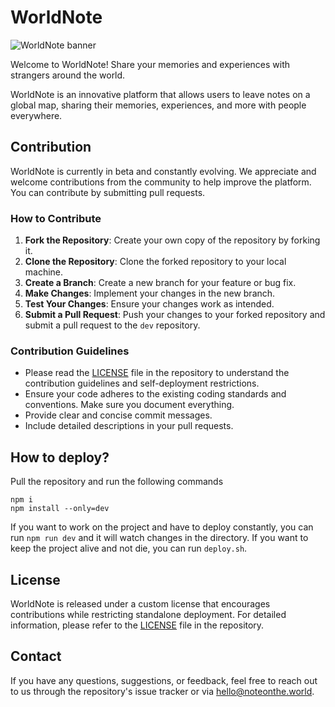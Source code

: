 # WorldNote

![WorldNote banner](https://noteonthe.world/assets/meta_banner.jpg)

Welcome to WorldNote! Share your memories and experiences with strangers around the world.

WorldNote is an innovative platform that allows users to leave notes on a global map, sharing their memories, experiences, and more with people everywhere.

## Contribution

WorldNote is currently in beta and constantly evolving. We appreciate and welcome contributions from the community to help improve the platform. You can contribute by submitting pull requests. 

### How to Contribute

1. **Fork the Repository**: Create your own copy of the repository by forking it.
2. **Clone the Repository**: Clone the forked repository to your local machine.
3. **Create a Branch**: Create a new branch for your feature or bug fix.
4. **Make Changes**: Implement your changes in the new branch.
5. **Test Your Changes**: Ensure your changes work as intended.
6. **Submit a Pull Request**: Push your changes to your forked repository and submit a pull request to the `dev` repository.

### Contribution Guidelines

- Please read the [LICENSE](https://github.com/RyuAtelier/WorldNote/blob/main/LICENSE) file in the repository to understand the contribution guidelines and self-deployment restrictions.
- Ensure your code adheres to the existing coding standards and conventions. Make sure you document everything.
- Provide clear and concise commit messages.
- Include detailed descriptions in your pull requests.

## How to deploy?

Pull the repository and run the following commands
```
npm i
npm install --only=dev
```
If you want to work on the project and have to deploy constantly, you can run `npm run dev` and it will watch changes in the directory.
If you want to keep the project alive and not die, you can run `deploy.sh`.

## License

WorldNote is released under a custom license that encourages contributions while restricting standalone deployment. For detailed information, please refer to the [LICENSE](https://github.com/RyuAtelier/WorldNote/blob/main/LICENSE) file in the repository.

## Contact

If you have any questions, suggestions, or feedback, feel free to reach out to us through the repository's issue tracker or via [hello@noteonthe.world](mailto:hello@noteonthe.world).